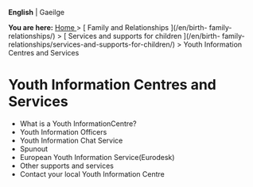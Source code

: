 **English** |  Gaeilge 

**You are here:** [ Home ](/en/) > [ Family and Relationships ](/en/birth-
family-relationships/) > [ Services and supports for children ](/en/birth-
family-relationships/services-and-supports-for-children/) > Youth Information
Centres and Services

#  Youth Information Centres and Services

  * What is a Youth InformationCentre? 
  * Youth Information Officers 
  * Youth Information Chat Service 
  * Spunout 
  * European Youth Information Service(Eurodesk) 
  * Other supports and services 
  * Contact your local Youth Information Centre 

